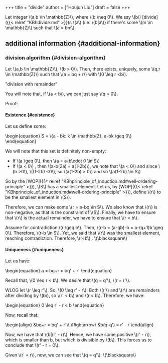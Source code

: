 +++
title = "divide"
author = ["Houjun Liu"]
draft = false
+++

Let integer \\(a,b \in \mathbb{Z}\\), where \\(b \neq 0\\). We say \\(b\\) [divide]({{< relref "KBhdivide.md" >}})s \\(a\\) (i.e. \\(b|a\\)) if there's some \\(m \in \mathbb{Z}\\) such that \\(a = bm\\).


## additional information {#additional-information}


### division algorithm {#division-algorithm}

Let \\(a,b \in \mathbb{Z}\\), \\(b > 0\\). Then, there exists, uniquely, some \\(q,r \in \mathbb{Z}\\) such that \\(a = bq + r\\) with \\(0 \leq r <b\\).

"division with remainder"

You will note that, if \\(a < b\\), we can just say \\(q = 0\\).

Proof:


#### Existence {#existence}

Let us define some:

\begin{equation}
S = \\{a - bk: k \in \mathbb{Z}, a-bk \geq 0\\}
\end{equation}

We will note that this set is definitely non-empty:

-   If \\(a \geq 0\\), then \\(a = a-b\cdot 0 \in S\\)
-   If \\(a < 0\\) , then \\(a-b(2a) = a(1-2b)\\), we note that \\(a < 0\\) and since \\(b >0\\), \\((1-2b) <0\\), so \\(a(1-2b) > 0\\) and so \\(a(1-2b) \in S\\)

So by the [WOP]({{< relref "KBhprinciple_of_induction.md#well-ordering-principle" >}}), \\(S\\) has a smallest element. Let us, by [WOP]({{< relref "KBhprinciple_of_induction.md#well-ordering-principle" >}}), define \\(r\\) to be the smallest element in \\(S\\).

Therefore, we can make some \\(r = a-bq \in S\\). We also know that \\(r\\) is non-negative, as that is the constraint of \\(S\\). Finally, we have to ensure that \\(r\\) is the actual remainder, we have to ensure that \\(r < b\\).

Assume for contradiction \\(r \geq b\\). Then, \\(r-b = (a-qb)-b = a-(q+1)b \geq 0\\). Therefore, \\(r-b \in S\\). Yet, we said that \\(r\\) was the smallest element, reaching contradiction. Therefore, \\(r<b\\) . \\(\blacksquare\\)


#### Uniqueness {#uniqueness}

Let us have:

\begin{equation}
a = bq+r = bq' + r'
\end{equation}

Recall that, \\(0 \leq r < b\\). We desire that \\(q = q'\\), \\(r = r'\\).

WLOG let \\(r \leq  r'\\). So, \\(0 \leq r' - r\\). Both \\(r'\\) and \\(r\\) are remainders after dividing by \\(b\\), so \\(r' < b\\) and \\(r < b\\). Therefore, we have:

\begin{equation}
0 \leq  r' - r < b
\end{equation}

Now, recall that:

\begin{align}
&bq+r = bq' + r'\\\\
\Rightarrow\ &b(q-q') = r' - r
\end{align}

Now, we have that \\(b|(r' - r)\\). Hence, we have some positive \\(r' - r\\), which is smaller than b, but which is divisible by \\(b\\). This forces us to conclude that \\(r' - r = 0\\).

Given \\(r' = r\\), now, we can see that \\(q = q'\\). \\(\blacksquare\\)
